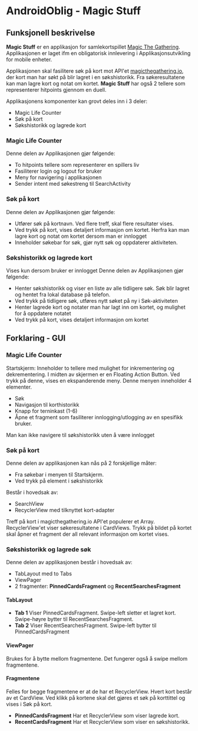 # AndroidOblig - Magic Stuff

## Funksjonell beskrivelse
**Magic Stuff** er en applikasjon for samlekortspillet [Magic The Gathering](https://magic.wizards.com/en).
Applikasjonen er laget ifm en obligatorisk innlevering i Applikasjonsutvikling for mobile enheter.

Applikasjonen skal fasilitere søk på kort mot API'et [magicthegathering.io](https://docs.magicthegathering.io/),
der kort man har søkt på blir lagret i en søkshistorikk. Fra søkeresultatene kan man lagre kort og notat om kortet.
**Magic Stuff** har også 2 tellere som representerer hitpoints gjennom en duell.


Applikasjonens komponenter kan grovt deles inn i 3 deler:
* Magic Life Counter
* Søk på kort
* Søkshistorikk og lagrede kort

### Magic Life Counter
Denne delen av Applikasjonen gjør følgende:
* To hitpoints tellere som representerer en spillers liv
* Fasiliterer login og logout for bruker
* Meny for navigering i applikasjonen
* Sender intent med søkestreng til SearchActivity

### Søk på kort
Denne delen av Applikasjonen gjør følgende:
* Utfører søk på kortnavn. Ved flere treff, skal flere resultater vises.
* Ved trykk på kort, vises detaljert informasjon om kortet. Herfra kan man lagre kort og notat om kortet dersom man er innlogget
* Inneholder søkebar for søk, gjør nytt søk og oppdaterer aktiviteten.

### Søkshistorikk og lagrede kort
Vises kun dersom bruker er innlogget
Denne delen av Applikasjonen gjør følgende:
* Henter søkshistorikk og viser en liste av alle tidligere søk. Søk blir lagret og hentet fra lokal database på telefon.
* Ved trykk på tidligere søk, utføres nytt søket på ny i Søk-aktiviteten
* Henter lagrede kort og notater man har lagt inn om kortet, og mulighet for å oppdatere notatet
* Ved trykk på kort, vises detaljert informasjon om kortet

## Forklaring - GUI
### Magic Life Counter
Startskjerm: Inneholder to tellere med mulighet for inkrementering og dekrementering.
I midten av skjermen er en Floating Action Button. Ved trykk på denne, vises en ekspanderende meny.
Denne menyen inneholder 4 elementer.
* Søk
* Navigasjon til korthistorikk
* Knapp for terninkast (1-6)
* Åpne et fragment som fasiliterer innlogging/utlogging av en spesifikk bruker.

Man kan ikke navigere til søkshistorikk uten å være innlogget

### Søk på kort
Denne delen av applikasjonen kan nås på 2 forskjellige måter:
* Fra søkebar i menyen til Startskjerm.
* Ved trykk på element i søkshistorikk

Består i hovedsak av:
* SearchView
* RecyclerView med tilknyttet kort-adapter

Treff på kort i magicthegathering.io API'et populerer et Array. RecyclerView'et
viser søkeresultatene i CardViews. Trykk på bildet på kortet skal åpner et fragment der all relevant informasjon
om kortet vises.

### Søkshistorikk og lagrede søk
Denne delen av applikasjonen består i hovedsak av:
* TabLayout med to Tabs
* ViewPager
* 2 fragmenter: **PinnedCardsFragment** og **RecentSearchesFragment**

#### TabLayout
* **Tab 1**
Viser PinnedCardsFragment. Swipe-left sletter et lagret kort. Swipe-høyre bytter til RecentSearchesFragment.
* **Tab 2**
Viser RecentSearchesFragment. Swipe-left bytter til PinnedCardsFragment
#### **ViewPager**
Brukes for å bytte mellom fragmentene. Det fungerer også å swipe mellom fragmentene.

#### Fragmentene
Felles for begge fragmentene er at de har et RecyclerView. Hvert kort består av
et CardView.
Ved klikk på kortene skal det gjøres et søk på korttittel og vises i Søk på kort.

* **PinnedCardsFragment**
Har et RecyclerView som viser lagrede kort.
* **RecentCardsFragment**
Har et RecyclerView som viser en søkshistorikk.
